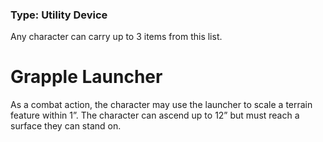 ### Type: Utility Device

Any character can carry up to 3 items from this list.
# Grapple Launcher

As a combat action, the character may use the launcher to scale a terrain feature within 1”. The character can ascend up to 12” but must reach a surface they can stand on.